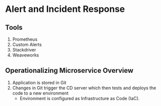 # Alert and Incident Response

## Tools

1. Prometheus
2. Custom Alerts
3. Stackdriver
4. Weaveworks


## Operationalizing Microservice Overview

1. Application is stored in Git
2. Changes in Git trigger the CD server which then tests and deploys the code to a new environment
    - Environment is configured as Infrastructure as Code (IaC).

